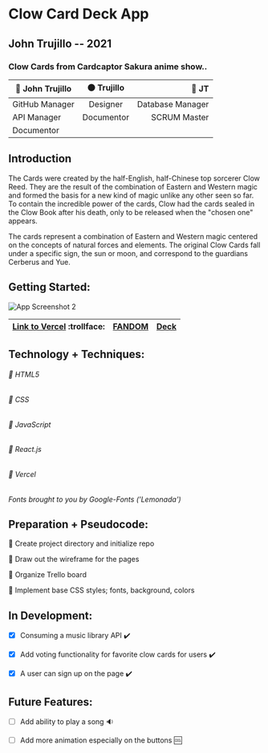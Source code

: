 # Clow Card Deck App
## John Trujillo -- 2021

### Clow Cards from Cardcaptor Sakura anime show..

| :large_blue_circle: John Trujillo | :black_circle: Trujillo | :red_circle: JT |
| ------------- |:-------------:| -----:|
| GitHub Manager| Designer | Database Manager |
| API Manager   | Documentor  |SCRUM Master |
| Documentor |  |    |


## Introduction
The Cards were created by the half-English, half-Chinese top sorcerer Clow Reed. They are the result of the combination of Eastern and Western magic and formed the basis for a new kind of magic unlike any other seen so far. To contain the incredible power of the cards, Clow had the cards sealed in the Clow Book after his death, only to be released when the "chosen one" appears.

The cards represent a combination of Eastern and Western magic centered on the concepts of natural forces and elements. The original Clow Cards fall under a specific sign, the sun or moon, and correspond to the guardians Cerberus and Yue.


## Getting Started:

![App Screenshot 2](https://i.imgur.com/1QTYLXM.png)

| [Link to Vercel](https://clow-cards-react.vercel.app/) :trollface: | [FANDOM](https://ccsakura.fandom.com/wiki/Clow_Cards#Hierarchy) | [Deck](https://imgur.com/gallery/760Lx1c) |
| ------------- |:-------------:| -----:|


## Technology + Techniques: 

###### :small_blue_diamond: HTML5

###### :small_blue_diamond: CSS

###### :small_blue_diamond: JavaScript

###### :small_blue_diamond: React.js

###### :small_blue_diamond: Vercel



*Fonts brought to you by Google-Fonts ('Lemonada')*



## Preparation + Pseudocode:

:thought_balloon: Create project directory and initialize repo

:thought_balloon: Draw out the wireframe for the pages

:thought_balloon: Organize Trello board

:thought_balloon: Implement base CSS styles; fonts, background, colors


## In Development:

- [x] Consuming a music library API :heavy_check_mark:

- [x] Add voting functionality for favorite clow cards for users :heavy_check_mark:

- [x] A user can sign up on the page :heavy_check_mark:

## Future Features:

- [ ] Add ability to play a song :sound:

- [ ] Add more animation especially on the buttons :cool:




